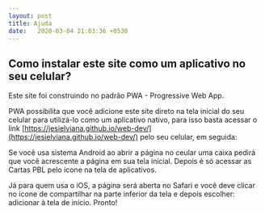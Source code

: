```yaml
---
layout: post
title: Ajuda
date:   2020-03-04 21:03:36 +0530
---
```


## Como instalar este site como um aplicativo no seu celular?

Este site foi construindo no padrão PWA - Progressive Web App.

PWA possibilita que você adicione este site direto na tela inicial do seu celular para utilizá-lo como um aplicativo nativo, para isso basta acessar o link [https://jesielviana.github.io/web-dev/](https://jesielviana.github.io/web-dev/) pelo seu celular, em seguida:

Se você usa sistema Android ao abrir a página no ceular uma caixa pedirá que você acrescente a página em sua tela inicial. Depois é só acessar as Cartas PBL pelo ícone na tela de aplicativos.

Já para quem usa o iOS, a página será aberta no Safari e você deve clicar no ícone de compartilhar na parte inferior da tela e depois escolher: adicionar à tela de início. Pronto!
